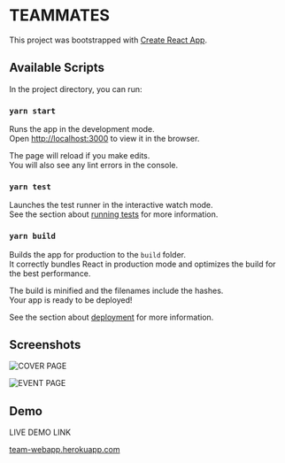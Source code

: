 #  TEAMMATES

This project was bootstrapped with [Create React App](https://github.com/facebook/create-react-app).
## Available Scripts

In the project directory, you can run:

### [](https://github.com/19arnab190201/team/blob/master/README.md#yarn-start)`yarn start`

Runs the app in the development mode.  
Open  [http://localhost:3000](http://localhost:3000/)  to view it in the browser.

The page will reload if you make edits.  
You will also see any lint errors in the console.

### [](https://github.com/19arnab190201/team/blob/master/README.md#yarn-test)`yarn test`

Launches the test runner in the interactive watch mode.  
See the section about  [running tests](https://facebook.github.io/create-react-app/docs/running-tests)  for more information.

### [](https://github.com/19arnab190201/team/blob/master/README.md#yarn-build)`yarn build`

Builds the app for production to the  `build`  folder.  
It correctly bundles React in production mode and optimizes the build for the best performance.

The build is minified and the filenames include the hashes.  
Your app is ready to be deployed!

See the section about  [deployment](https://facebook.github.io/create-react-app/docs/deployment)  for more information.




## Screenshots

![COVER PAGE](https://i.imgur.com/j4upndV.png)

![EVENT PAGE](https://i.imgur.com/nLaXima.png)



## Demo

LIVE DEMO LINK 

[team-webapp.herokuapp.com](https://team-webapp.herokuapp.com/ "https://team-webapp.herokuapp.com")
